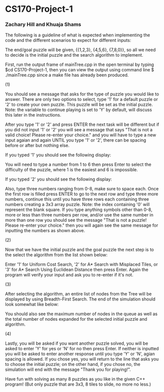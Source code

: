 # CS170-Project-1
### Zachary Hill and Khuaja Shams

The following is a guideline of what is expected when implementing the code and the different scenarios to expect for different inputs:

The end/goal puzzle will be given, {{1,2,3}, {4,5,6}, {7,8,0}}, so all we need to decide is the initial puzzle and the search algorithm to implement.

First, run the output frame of mainTree.cpp in the open terminal by typing $cd CS170-Project-1, then you can view the output using command line $ ./mainTree.cpp since a make file has already been produced.

(1)

You should see a message that asks for the type of puzzle you would like to answer. There are only two options to select, type '1' for a default puzzle or '2' to create your own puzzle. This puzzle will be set as the initial puzzle. Note: the variable to continue playing is set to 'Y' by default, will discuss this later in the instructions. 

After you type '1' or '2' and press ENTER the next task will be different but if you did not input '1' or '2' you will see a message that says "That is not a valid choice! Please re-enter your choice." and you will have to type a new input agaian and again UNTIL you type '1' or '2', there can be spacing before or after but nothing else.

If you typed '1' you should see the following display:



You will need to type a number from 1 to 6 then press Enter to select the difficulty of the puzzle, where 1 is the easiest and 6 is impossible.

If you typed '2' you should see the following display:



Also, type three numbers ranging from 0-8, make sure to space each. Once the first row is filled press ENTER to go to the next row and type three more numbers, continue this until you have three rows each containing three numbers creating a 3x3 array puzzle. Note: the index containing '0' will represent the blank square. If you type anything symbols other than 0-8, more or less than three numbers per row, and/or use the same number in more than one row you should see the message "That is not a puzzle! Please re-enter your choice." then you will again see the same message for inputting the numbers as shown above.


(2)

Now that we have the initial puzzle and the goal puzzle the next step is to the select the algorithm from the list shown below:



Enter '1' for Uniform Cost Search, '2' for A* Search with Misplaced Tiles, or '3' for A* Search Using Euclidean Distance then press Enter. Again the program will verify your input and ask you to re-enter if it's not.

(3)

After selecting the algorithm, an entire list of nodes from the Tree will be displayed by using Breadth-First Search. The end of the simulation should look somewhat like below:



You should also see the maximum number of nodes in the queue as well as the total number of nodes expanded for the selected initial puzzle and algorithm.

(4)

Lastly, you will be asked if you want another puzzle solved, you will be asked to enter 'Y' for yes or 'N' for no then press Enter. If neither is inputted you will be asked to enter another response until you type 'Y' or 'N', agian spacing is allowed. If you chose yes, you will return to the line that asks you to choose the initial puzzle; on the other hand, if you chose no, the simulation will end with the message "Thank you for playing!".

Have fun with solving as many 8 puzzles as you like in the given C++ program! (But only puzzle that are 3x3, 8 tiles to slide, no more no less.)

